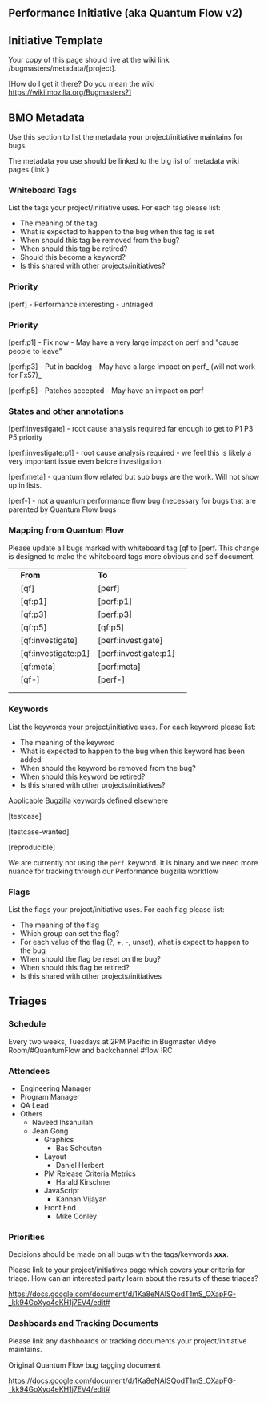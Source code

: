 <!----- Conversion time: 2.356 seconds.


Using this Markdown file:

1. Cut and paste this output into your source file.
2. See the notes and action items below regarding this conversion run.
3. Check the rendered output (headings, lists, code blocks, tables) for proper
   formatting and use a linkchecker before you publish this page.

Conversion notes:

* GD2md-html version 1.0β11
* Wed Jun 13 2018 15:33:34 GMT-0700 (PDT)
* Source doc: https://docs.google.com/a/mozilla.com/open?id=1L6zpmCfQP81HRPRv4Ma5Cj7fDG4qD9mtLFDgH8FHmJ4
----->



## Performance Initiative (aka Quantum Flow v2)


## Initiative Template

Your copy of this page should live at the wiki link /bugmasters/metadata/[project].

[How do I get it there? Do you mean the wiki https://wiki.mozilla.org/Bugmasters?]


## BMO Metadata

Use this section to list the metadata your project/initiative maintains for bugs. 

The metadata you use should be linked to the big list of metadata wiki pages (link.)


### Whiteboard Tags

List the tags your project/initiative uses. For each tag please list:



*   The meaning of the tag
*   What is expected to happen to the bug when this tag is set
*   When should this tag be removed from the bug?
*   When should this tag be retired?
*   Should this become a keyword?
*   Is this shared with other projects/initiatives?


### Priority

[perf] - Performance interesting - untriaged


### Priority

[perf:p1] - Fix now - May have a very large impact on perf and "cause people to leave"

[perf:p3] - Put in backlog - May have a large impact on perf_ (will not work for Fx57)_

[perf:p5] - Patches accepted - May have an impact on perf


### States and other annotations

[perf:investigate] - root cause analysis required far enough to get to P1 P3 P5 priority

[perf:investigate:p1] - root cause analysis required - we feel this is likely a very important issue even before investigation

[perf:meta] - quantum flow related but sub bugs are the work. Will not show up in lists.

[perf-] - not a quantum performance flow bug (necessary for bugs that are parented by Quantum Flow bugs


### Mapping from Quantum Flow

Please update all bugs marked with whiteboard tag [qf to [perf. This change is designed to make the whiteboard tags more obvious and self document.


<table>
  <tr>
   <td>
   </td>
   <td><strong>From</strong>
   </td>
   <td><strong>To</strong>
   </td>
   <td>
   </td>
  </tr>
  <tr>
   <td>
   </td>
   <td>[qf]
   </td>
   <td>[perf]
   </td>
   <td>
   </td>
  </tr>
  <tr>
   <td>
   </td>
   <td>[qf:p1]
   </td>
   <td>[perf:p1]
   </td>
   <td>
   </td>
  </tr>
  <tr>
   <td>
   </td>
   <td>[qf:p3]
   </td>
   <td>[perf:p3]
   </td>
   <td>
   </td>
  </tr>
  <tr>
   <td>
   </td>
   <td>[qf:p5]
   </td>
   <td>[qf:p5]
   </td>
   <td>
   </td>
  </tr>
  <tr>
   <td>
   </td>
   <td>[qf:investigate]
   </td>
   <td>[perf:investigate]
   </td>
   <td>
   </td>
  </tr>
  <tr>
   <td>
   </td>
   <td>[qf:investigate:p1]
   </td>
   <td>[perf:investigate:p1]
   </td>
   <td>
   </td>
  </tr>
  <tr>
   <td>
   </td>
   <td>[qf:meta]
   </td>
   <td>[perf:meta]
   </td>
   <td>
   </td>
  </tr>
  <tr>
   <td>
   </td>
   <td>[qf-]
   </td>
   <td>[perf-]
   </td>
   <td>
   </td>
  </tr>
  <tr>
   <td>
   </td>
   <td>
   </td>
   <td>
   </td>
   <td>
   </td>
  </tr>
  <tr>
   <td>
   </td>
   <td>
   </td>
   <td>
   </td>
   <td>
   </td>
  </tr>
</table>



### Keywords

List the keywords your project/initiative uses. For each keyword please list:



*   The meaning of the keyword
*   What is expected to happen to the bug when this keyword has been added
*   When should the keyword be removed from the bug?
*   When should this keyword be retired?
*   Is this shared with other projects/initiatives?

Applicable Bugzilla keywords defined elsewhere

[testcase]

[testcase-wanted]

[reproducible]

We are currently not using the `perf `keyword. It is binary and we need more nuance for tracking through our Performance bugzilla workflow


### Flags

List the flags your project/initiative uses. For each flag please list:



*   The meaning of the flag
*   Which group can set the flag?
*   For each value of the flag (?, +, -, unset), what is expect to happen to the bug
*   When should the flag be reset on the bug?
*   When should this flag be retired?
*   Is this shared with other projects/initiatives


## Triages


### Schedule

Every two weeks, Tuesdays at 2PM Pacific in Bugmaster Vidyo Room/#QuantumFlow and backchannel #flow IRC


### Attendees



*   Engineering Manager
*   Program Manager
*   QA Lead
*   Others
    *   Naveed Ihsanullah
    *   Jean Gong
        *   Graphics
            *   Bas Schouten
        *   Layout
            *   Daniel Herbert
        *   PM Release Criteria Metrics
            *   Harald Kirschner
        *   JavaScript
            *   Kannan Vijayan
        *   Front End
            *   Mike Conley


### Priorities

Decisions should be made on all bugs with the tags/keywords **_xxx_**.

Please link to your project/initiatives page which covers your criteria for triage. How can an interested party learn about the results of these triages? 

https://docs.google.com/document/d/1Ka8eNAISQodT1mS_OXapFG-_kk94GoXyo4eKH1j7EV4/edit#


### Dashboards and Tracking Documents

Please link any dashboards or tracking documents your project/initiative maintains. 

Original Quantum Flow bug tagging document

https://docs.google.com/document/d/1Ka8eNAISQodT1mS_OXapFG-_kk94GoXyo4eKH1j7EV4/edit#


<!-- GD2md-html version 1.0β11 -->
